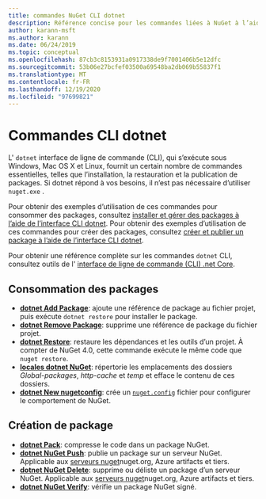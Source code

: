 ```yaml
---
title: commandes NuGet CLI dotnet
description: Référence concise pour les commandes liées à NuGet à l’aide de l’interface de ligne de commande dotnet.
author: karann-msft
ms.author: karann
ms.date: 06/24/2019
ms.topic: conceptual
ms.openlocfilehash: 87cb3c8153931a0917338de9f7001406b5e12dfc
ms.sourcegitcommit: 53b06e27bcfef03500a69548ba2db069b55837f1
ms.translationtype: MT
ms.contentlocale: fr-FR
ms.lasthandoff: 12/19/2020
ms.locfileid: "97699821"
---
```

# <a name="dotnet-cli-commands"></a>Commandes CLI dotnet

L' `dotnet` interface de ligne de commande (CLI), qui s’exécute sous Windows, Mac OS X et Linux, fournit un certain nombre de commandes essentielles, telles que l’installation, la restauration et la publication de packages. Si dotnet répond à vos besoins, il n’est pas nécessaire d’utiliser `nuget.exe` .

Pour obtenir des exemples d’utilisation de ces commandes pour consommer des packages, consultez [installer et gérer des packages à l’aide de l’interface CLI dotnet](../consume-packages/install-use-packages-dotnet-cli.md). Pour obtenir des exemples d’utilisation de ces commandes pour créer des packages, consultez [créer et publier un package à l’aide de l’interface CLI dotnet](../quickstart/create-and-publish-a-package-using-the-dotnet-cli.md).

Pour obtenir une référence complète sur les commandes `dotnet` CLI, consultez outils de l' [interface de ligne de commande (CLI) .net Core](/dotnet/core/tools/?tabs=netcore2x).

## <a name="package-consumption"></a>Consommation des packages

- [**dotnet Add Package**](/dotnet/core/tools/dotnet-add-package): ajoute une référence de package au fichier projet, puis exécute `dotnet restore` pour installer le package.
- [**dotnet Remove Package**](/dotnet/core/tools/dotnet-remove-package): supprime une référence de package du fichier projet.
- [**dotnet Restore**](/dotnet/core/tools/dotnet-restore?tabs=netcore2x): restaure les dépendances et les outils d’un projet. À compter de NuGet 4.0, cette commande exécute le même code que `nuget restore`.
- [**locales dotnet NuGet**](/dotnet/core/tools/dotnet-nuget-locals): répertorie les emplacements des dossiers *Global-packages*, *http-cache* et *temp* et efface le contenu de ces dossiers.
- [**dotnet New nugetconfig**](/dotnet/core/tools/dotnet-new): crée un [`nuget.config`](../reference/nuget-config-file.md) fichier pour configurer le comportement de NuGet.

## <a name="package-creation"></a>Création de package

- [**dotnet Pack**](/dotnet/core/tools/dotnet-pack?tabs=netcore2x): compresse le code dans un package NuGet.
- [**dotnet NuGet Push**](/dotnet/core/tools/dotnet-nuget-push): publie un package sur un serveur NuGet. Applicable aux [serveurs nuget](../hosting-packages/overview.md)nuget.org, Azure artifacts et tiers.
- [**dotnet NuGet Delete**](/dotnet/core/tools/dotnet-nuget-delete): supprime ou déliste un package d’un serveur NuGet. Applicable aux [serveurs nuget](../hosting-packages/overview.md)nuget.org, Azure artifacts et tiers.
- [**dotnet NuGet Verify**](/dotnet/core/tools/dotnet-nuget-verify): vérifie un package NuGet signé.
